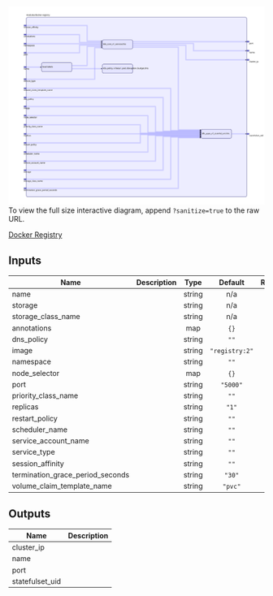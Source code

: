 <img src="diagram.svg"/>To view the full size interactive diagram, append ```?sanitize=true``` to the raw URL.

[Docker Registry](https://docs.docker.com/registry/)

## Inputs

| Name | Description | Type | Default | Required |
|------|-------------|:----:|:-----:|:-----:|
| name |  | string | n/a | yes |
| storage |  | string | n/a | yes |
| storage\_class\_name |  | string | n/a | yes |
| annotations |  | map | `{}` | no |
| dns\_policy |  | string | `""` | no |
| image |  | string | `"registry:2"` | no |
| namespace |  | string | `""` | no |
| node\_selector |  | map | `{}` | no |
| port |  | string | `"5000"` | no |
| priority\_class\_name |  | string | `""` | no |
| replicas |  | string | `"1"` | no |
| restart\_policy |  | string | `""` | no |
| scheduler\_name |  | string | `""` | no |
| service\_account\_name |  | string | `""` | no |
| service\_type |  | string | `""` | no |
| session\_affinity |  | string | `""` | no |
| termination\_grace\_period\_seconds |  | string | `"30"` | no |
| volume\_claim\_template\_name |  | string | `"pvc"` | no |

## Outputs

| Name | Description |
|------|-------------|
| cluster\_ip |  |
| name |  |
| port |  |
| statefulset\_uid |  |

